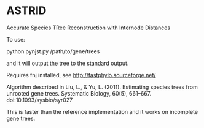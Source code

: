 # ASTRID
Accurate Species TRee Reconstruction with Internode Distances

To use:

  python pynjst.py /path/to/gene/trees
  
and it will output the tree to the standard output.

Requires fnj installed, see http://fastphylo.sourceforge.net/

Algorithm described in Liu, L., & Yu, L. (2011). Estimating species trees from unrooted gene trees. Systematic Biology, 60(5), 661–667. doi:10.1093/sysbio/syr027

This is faster than the reference implementation and it works on incomplete gene trees.
